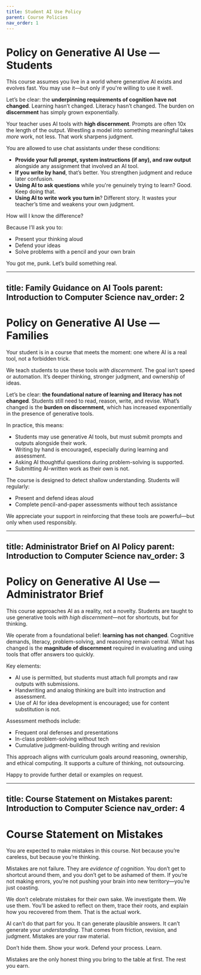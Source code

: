 ```yaml
---
title: Student AI Use Policy
parent: Course Policies
nav_order: 1
---
```


# Policy on Generative AI Use — Students

This course assumes you live in a world where generative AI exists and evolves fast. You may use it—but only if you're willing to use it well.

Let’s be clear: the **underpinning requirements of cognition have not changed**. Learning hasn’t changed. Literacy hasn’t changed. The burden on **discernment** has simply grown exponentially.

Your teacher uses AI tools with **high discernment**. Prompts are often 10x the length of the output. Wrestling a model into something meaningful takes *more* work, not less. That work sharpens judgment.

You are allowed to use chat assistants under these conditions:

- **Provide your full prompt, system instructions (if any), and raw output** alongside any assignment that involved an AI tool.
- **If you write by hand**, that’s better. You strengthen judgment and reduce later confusion.
- **Using AI to ask questions** while you're genuinely trying to learn? Good. Keep doing that.
- **Using AI to write work you turn in**? Different story. It wastes your teacher’s time and weakens your own judgment.

How will I know the difference?

Because I’ll ask you to:
- Present your thinking aloud
- Defend your ideas
- Solve problems with a pencil and your own brain

You got me, punk. Let’s build something real.

---
title: Family Guidance on AI Tools
parent: Introduction to Computer Science
nav_order: 2
---

# Policy on Generative AI Use — Families

Your student is in a course that meets the moment: one where AI is a real tool, not a forbidden trick.

We teach students to use these tools *with discernment*. The goal isn’t speed or automation. It’s deeper thinking, stronger judgment, and ownership of ideas.

Let’s be clear: **the foundational nature of learning and literacy has not changed**. Students still need to read, reason, write, and revise. What’s changed is the **burden on discernment**, which has increased exponentially in the presence of generative tools.

In practice, this means:
- Students may use generative AI tools, but must submit prompts and outputs alongside their work.
- Writing by hand is encouraged, especially during learning and assessment.
- Asking AI thoughtful questions during problem-solving is supported.
- Submitting AI-written work as their own is not.

The course is designed to detect shallow understanding. Students will regularly:
- Present and defend ideas aloud
- Complete pencil-and-paper assessments without tech assistance

We appreciate your support in reinforcing that these tools are powerful—but only when used responsibly.

---
title: Administrator Brief on AI Policy
parent: Introduction to Computer Science
nav_order: 3
---

# Policy on Generative AI Use — Administrator Brief

This course approaches AI as a reality, not a novelty. Students are taught to use generative tools *with high discernment*—not for shortcuts, but for thinking.

We operate from a foundational belief: **learning has not changed**. Cognitive demands, literacy, problem-solving, and reasoning remain central. What has changed is the **magnitude of discernment** required in evaluating and using tools that offer answers too quickly.

Key elements:
- AI use is permitted, but students must attach full prompts and raw outputs with submissions.
- Handwriting and analog thinking are built into instruction and assessment.
- Use of AI for idea development is encouraged; use for content substitution is not.

Assessment methods include:
- Frequent oral defenses and presentations
- In-class problem-solving without tech
- Cumulative judgment-building through writing and revision

This approach aligns with curriculum goals around reasoning, ownership, and ethical computing. It supports a culture of thinking, not outsourcing.

Happy to provide further detail or examples on request.

---
title: Course Statement on Mistakes
parent: Introduction to Computer Science
nav_order: 4
---

# Course Statement on Mistakes

You are expected to make mistakes in this course. Not because you’re careless, but because you’re thinking.

Mistakes are not failure. They are *evidence of cognition*. You don’t get to shortcut around them, and you don’t get to be ashamed of them. If you’re not making errors, you’re not pushing your brain into new territory—you’re just coasting.

We don’t celebrate mistakes for their own sake. We investigate them. We use them. You’ll be asked to reflect on them, trace their roots, and explain how you recovered from them. That is the actual work.

AI can’t do that part for you. It can generate plausible answers. It can’t generate your *understanding*. That comes from friction, revision, and judgment. Mistakes are your raw material.

Don’t hide them. Show your work. Defend your process. Learn.

Mistakes are the only honest thing you bring to the table at first. The rest you earn.
